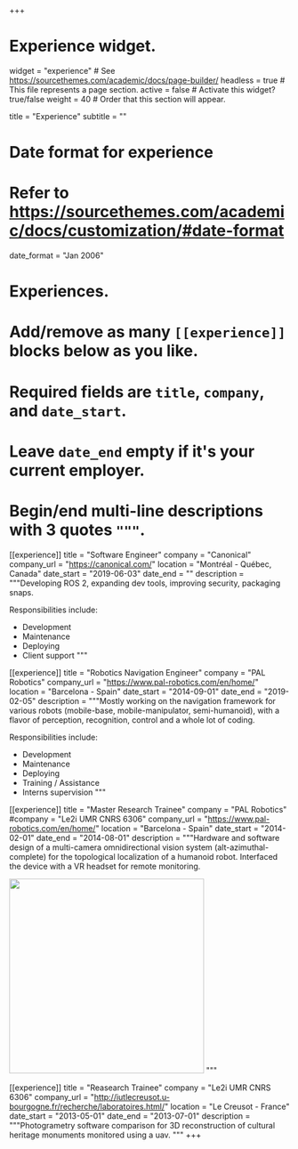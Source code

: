 +++
# Experience widget.
widget = "experience"  # See https://sourcethemes.com/academic/docs/page-builder/
headless = true  # This file represents a page section.
active = false  # Activate this widget? true/false
weight = 40  # Order that this section will appear.

title = "Experience"
subtitle = ""

# Date format for experience
#   Refer to https://sourcethemes.com/academic/docs/customization/#date-format
date_format = "Jan 2006"

# Experiences.
#   Add/remove as many `[[experience]]` blocks below as you like.
#   Required fields are `title`, `company`, and `date_start`.
#   Leave `date_end` empty if it's your current employer.
#   Begin/end multi-line descriptions with 3 quotes `"""`.
[[experience]]
  title = "Software Engineer"
  company = "Canonical"
  company_url = "https://canonical.com/"
  location = "Montréal - Québec, Canada"
  date_start = "2019-06-03"
  date_end = ""
  description = """Developing ROS 2, expanding dev tools, improving security, packaging snaps.

  Responsibilities include:

  * Development
  * Maintenance
  * Deploying
  * Client support
  """

[[experience]]
  title = "Robotics Navigation Engineer"
  company = "PAL Robotics"
  company_url = "https://www.pal-robotics.com/en/home/"
  location = "Barcelona - Spain"
  date_start = "2014-09-01"
  date_end = "2019-02-05"
  description = """Mostly working on the navigation framework for various robots
  (mobile-base, mobile-manipulator, semi-humanoid), with a flavor of perception, recognition,
  control and a whole lot of coding.

  Responsibilities include:

  * Development
  * Maintenance
  * Deploying
  * Training / Assistance
  * Interns supervision
  """

[[experience]]
  title = "Master Research Trainee"
  company = "PAL Robotics"
  #company = "Le2i UMR CNRS 6306"
  company_url = "https://www.pal-robotics.com/en/home/"
  location = "Barcelona - Spain"
  date_start = "2014-02-01"
  date_end = "2014-08-01"
  description = """Hardware and software design of a multi-camera omnidirectional vision system (alt-azimuthal-complete) for the topological localization of a humanoid robot. Interfaced the device with a VR headset for remote monitoring.

  <a href="Omnidirectional camera on mobile-base" target="_blank"><img src="http://img.youtube.com/vi/_zMrtydacsQ/0.jpg" width="350" class="center"></a>
  """

[[experience]]
  title = "Reasearch Trainee"
  company = "Le2i UMR CNRS 6306"
  company_url = "http://iutlecreusot.u-bourgogne.fr/recherche/laboratoires.html/"
  location = "Le Creusot - France"
  date_start = "2013-05-01"
  date_end = "2013-07-01"
  description = """Photogrametry software comparison for 3D reconstruction of cultural heritage monuments monitored using a uav.
  """
+++
